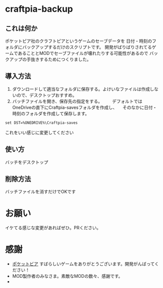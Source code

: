 # craftpia-backup

## これは何か

ポケットピア社のクラフトピアというゲームのセーブデータを
日付・時刻のフォルダにバックアップするだけのスクリプトです。
開発がばりばりされてるゲームであることとMODでセーブファイルが壊れたりする可能性があるので
バックアップの手抜きするためにつくりました。

## 導入方法
1. ダウンロードして適当なフォルダに保存する。よけいなファイルは作成しないので、デスクトップおすすめ。
2. バッチファイルを開き、保存先の指定をする。
　　デフォルトでは OneDriveの直下にCraftpia-savesフォルダを作成し、
  　そのなかに日付・時刻のフォルダを作成して保存します。

```
set DST=%ONEDRIVE%\Craftpia-saves
```
これをいい感じに変更してください

## 使い方
バッチをデスクトップ

## 削除方法
バッチファイルを消すだけでOKです

# お願い
イケてる感じな変更があればぜひ。PRください。

# 感謝
- [ポケットビア](https://www.pocketpair.jp/craftopia) すばらしいゲームをありがとうございます。開発がんばってください！
- MOD製作者のみなさま。素敵なMODの数々、感謝です。
- 
